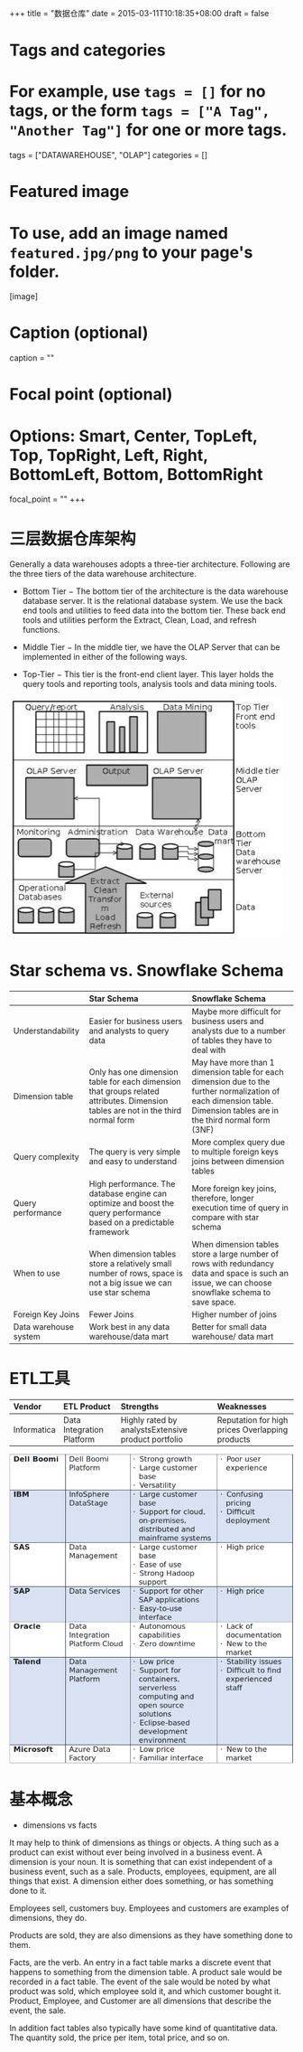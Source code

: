+++
title = "数据仓库"
date = 2015-03-11T10:18:35+08:00
draft = false

# Tags and categories
# For example, use `tags = []` for no tags, or the form `tags = ["A Tag", "Another Tag"]` for one or more tags.
tags = ["DATAWAREHOUSE", "OLAP"]
categories = []

# Featured image
# To use, add an image named `featured.jpg/png` to your page's folder. 
[image]
  # Caption (optional)
  caption = ""

  # Focal point (optional)
  # Options: Smart, Center, TopLeft, Top, TopRight, Left, Right, BottomLeft, Bottom, BottomRight
  focal_point = ""
+++




# 三层数据仓库架构

Generally a data warehouses adopts a three-tier architecture. Following are the three tiers of the data warehouse architecture.

  - Bottom Tier − The bottom tier of the architecture is the data warehouse database server. It is the relational database system. We use the back end tools and utilities to feed data into the bottom tier. These back end tools and utilities perform the Extract, Clean, Load, and refresh functions.

  - Middle Tier − In the middle tier, we have the OLAP Server that can be implemented in either of the following ways.
  
  - Top-Tier − This tier is the front-end client layer. This layer holds the query tools and reporting tools, analysis tools and data mining tools.

![](./dwh_architecture.jpg)


# Star schema vs. Snowflake Schema

||Star Schema	| Snowflake Schema
:---|:---|:---
Understandability |	Easier for business users and analysts to query data|	Maybe more difficult for business users and analysts due to a number of tables they have to deal with
Dimension table|Only has one dimension table for each dimension that groups related attributes. Dimension tables are not in the third normal form|May have more than 1 dimension table for each dimension due to the further normalization of each dimension table.  Dimension tables are in the third normal form (3NF)
Query complexity|The query is very simple and easy to understand|More complex query due to multiple foreign keys joins between dimension tables
Query performance|High performance. The database engine can optimize and boost the query performance based on a predictable framework|More foreign key joins, therefore, longer execution time of query in compare with star schema 
When to use|When dimension tables store a relatively small number of rows, space is not a big issue we can use star schema|When dimension tables store a large number of rows with redundancy data and space is such an issue, we can choose snowflake schema to save space.
Foreign Key Joins|Fewer Joins	|Higher number of joins
Data warehouse system|	Work best in any data warehouse/data mart	|Better for small data warehouse/ data mart


# ETL工具

Vendor|ETL Product|Strengths|Weaknesses
:---|:---|:---|:---
Informatica |Data Integration Platform| Highly rated by analystsExtensive product portfolio|Reputation for high prices Overlapping products
![](./etl-tools.png)

# 基本概念

- dimensions vs facts

It may help to think of dimensions as things or objects. A thing such as a product can exist without ever being involved in a business event. A dimension is your noun. It is something that can exist independent of a business event, such as a sale. Products, employees, equipment, are all things that exist. A dimension either does something, or has something done to it.

Employees sell, customers buy. Employees and customers are examples of dimensions, they do.

Products are sold, they are also dimensions as they have something done to them.

Facts, are the verb. An entry in a fact table marks a discrete event that happens to something from the dimension table. A product sale would be recorded in a fact table. The event of the sale would be noted by what product was sold, which employee sold it, and which customer bought it. Product, Employee, and Customer are all dimensions that describe the event, the sale.

In addition fact tables also typically have some kind of quantitative data. The quantity sold, the price per item, total price, and so on.


